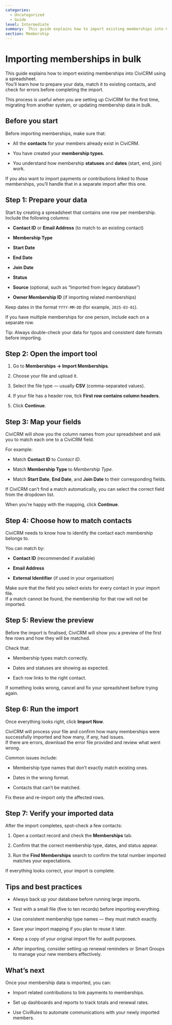 ```yaml
---
categories:
  - Uncategorized
  - Guide  
level: Intermediate  
summary:  This guide explains how to import existing memberships into CiviCRM using a spreadsheet.
section: Membership
---
```




# Importing memberships in bulk


This guide explains how to import existing memberships into CiviCRM using a spreadsheet.  
 You’ll learn how to prepare your data, match it to existing contacts, and check for errors before completing the import.

This process is useful when you are setting up CiviCRM for the first time, migrating from another system, or updating membership data in bulk.

## **Before you start**

Before importing memberships, make sure that:

* All the **contacts** for your members already exist in CiviCRM.

* You have created your **membership types**.

* You understand how membership **statuses** and **dates** (start, end, join) work.

If you also want to import payments or contributions linked to those memberships, you’ll handle that in a separate import after this one.

## **Step 1: Prepare your data**

Start by creating a spreadsheet that contains one row per membership.  
 Include the following columns:

* **Contact ID** or **Email Address** (to match to an existing contact)

* **Membership Type**

* **Start Date**

* **End Date**

* **Join Date**

* **Status**

* **Source** (optional, such as “Imported from legacy database”)

* **Owner Membership ID** (if importing related memberships)

Keep dates in the format `YYYY-MM-DD` (for example, `2025-03-01`).

If you have multiple memberships for one person, include each on a separate row.

Tip: Always double-check your data for typos and consistent date formats before importing.

## **Step 2: Open the import tool**

1. Go to **Memberships → Import Memberships**.

2. Choose your file and upload it.

3. Select the file type — usually **CSV** (comma-separated values).

4. If your file has a header row, tick **First row contains column headers**.

5. Click **Continue**.

## **Step 3: Map your fields**

CiviCRM will show you the column names from your spreadsheet and ask you to match each one to a CiviCRM field.

For example:

* Match **Contact ID** to *Contact ID*.

* Match **Membership Type** to *Membership Type*.

* Match **Start Date**, **End Date**, and **Join Date** to their corresponding fields.

If CiviCRM can’t find a match automatically, you can select the correct field from the dropdown list.

When you’re happy with the mapping, click **Continue**.

## **Step 4: Choose how to match contacts**

CiviCRM needs to know how to identify the contact each membership belongs to.

You can match by:

* **Contact ID** (recommended if available)

* **Email Address**

* **External Identifier** (if used in your organisation)

Make sure that the field you select exists for every contact in your import file.  
 If a match cannot be found, the membership for that row will not be imported.

## **Step 5: Review the preview**

Before the import is finalised, CiviCRM will show you a preview of the first few rows and how they will be matched.

Check that:

* Membership types match correctly.

* Dates and statuses are showing as expected.

* Each row links to the right contact.

If something looks wrong, cancel and fix your spreadsheet before trying again.

## **Step 6: Run the import**

Once everything looks right, click **Import Now**.

CiviCRM will process your file and confirm how many memberships were successfully imported and how many, if any, had issues.  
 If there are errors, download the error file provided and review what went wrong.

Common issues include:

* Membership type names that don’t exactly match existing ones.

* Dates in the wrong format.

* Contacts that can’t be matched.

Fix these and re-import only the affected rows.

## **Step 7: Verify your imported data**

After the import completes, spot-check a few contacts:

1. Open a contact record and check the **Memberships** tab.

2. Confirm that the correct membership type, dates, and status appear.

3. Run the **Find Memberships** search to confirm the total number imported matches your expectations.

If everything looks correct, your import is complete.

## **Tips and best practices**

* Always back up your database before running large imports.

* Test with a small file (five to ten records) before importing everything.

* Use consistent membership type names — they must match exactly.

* Save your import mapping if you plan to reuse it later.

* Keep a copy of your original import file for audit purposes.

* After importing, consider setting up renewal reminders or Smart Groups to manage your new members effectively.

## **What’s next**

Once your membership data is imported, you can:

* Import related contributions to link payments to memberships.

* Set up dashboards and reports to track totals and renewal rates.

* Use CiviRules to automate communications with your newly imported members.
